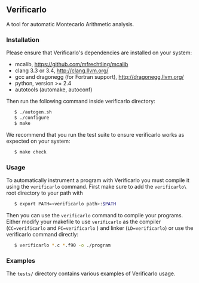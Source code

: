## Verificarlo

A tool for automatic Montecarlo Arithmetic analysis.

### Installation

Please ensure that Verificarlo's dependencies are installed on your system:

  * mcalib, https://github.com/mfrechtling/mcalib
  * clang 3.3 or 3.4, http://clang.llvm.org/
  * gcc and dragonegg (for Fortran support), http://dragonegg.llvm.org/
  * python, version >= 2.4
  * autotools (automake, autoconf)

Then run the following command inside verificarlo directory:

```bash
   $ ./autogen.sh
   $ ./configure
   $ make
```

We recommend that you run the test suite to ensure verificarlo works as expected
on your system:

```bash
   $ make check
```

### Usage

To automatically instrument a program with Verificarlo you must compile it using
the `verificarlo` command. First make sure to add the `verificarlo\` root
directory to your path with

```bash
   $ export PATH=<verificarlo path>:$PATH
```

Then you can use the `verificarlo` command to compile your programs. Either modify
your makefile to use `verificarlo` as the compiler (`CC=verificarlo` and
`FC=verificarlo` ) and linker (`LD=verificarlo`) or use the verificarlo command
directly:

```bash
   $ verificarlo *.c *.f90 -o ./program
```

### Examples

The `tests/` directory contains various examples of Verificarlo usage.
